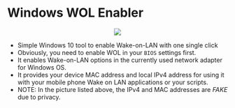 # Windows WOL Enabler

<p align="center">
  <img src="https://i.imgur.com/QsLIJI4.png"><br/>
</p>

* Simple Windows 10 tool to enable Wake-on-LAN with one single click
* Obviously, you need to enable WOL in your `BIOS` settings first.
* It enables Wake-on-LAN options in the currently used network adapter for Windows OS.
* It provides your device MAC address and local IPv4 address for using it with your mobile phone Wake on LAN applications or your scripts.
* NOTE: In the picture listed above, the IPv4 and MAC addresses are *FAKE* due to privacy.